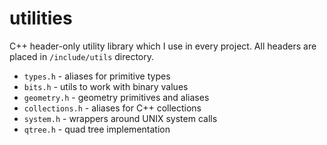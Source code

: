 # utilities

C++ header-only utility library which I use in every project. All headers are placed in `/include/utils` directory.

 * `types.h` - aliases for primitive types
 * `bits.h` - utils to work with binary values
 * `geometry.h` - geometry primitives and aliases
 * `collections.h` - aliases for C++ collections
 * `system.h` - wrappers around UNIX system calls
 * `qtree.h` - quad tree implementation

